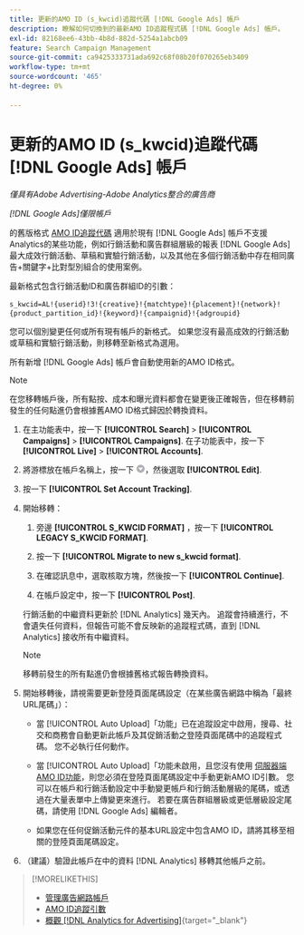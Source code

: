 ```yaml
---
title: 更新的AMO ID (s_kwcid)追蹤代碼 [!DNL Google Ads] 帳戶
description: 瞭解如何切換到的最新AMO ID追蹤程式碼 [!DNL Google Ads] 帳戶。
exl-id: 82168ee6-43bb-4b8d-882d-5254a1abcb09
feature: Search Campaign Management
source-git-commit: ca9425333731ada692c68f08b20f070265eb3409
workflow-type: tm+mt
source-wordcount: '465'
ht-degree: 0%

---
```


# 更新的AMO ID (s_kwcid)追蹤代碼 [!DNL Google Ads] 帳戶

*僅具有Adobe Advertising-Adobe Analytics整合的廣告商*

*[!DNL Google Ads]僅限帳戶*

的舊版格式 [AMO ID追蹤代碼](/help/search-social-commerce/tracking/amo-id-tracking-parameter.md) 適用於現有 [!DNL Google Ads] 帳戶不支援Analytics的某些功能，例如行銷活動和廣告群組層級的報表 [!DNL Google Ads] 最大成效行銷活動、草稿和實驗行銷活動，以及其他在多個行銷活動中存在相同廣告+關鍵字+比對型別組合的使用案例。

最新格式包含行銷活動ID和廣告群組ID的引數：

```
s_kwcid=AL!{userid}!3!{creative}!{matchtype}!{placement}!{network}!{product_partition_id}!{keyword}!{campaignid}!{adgroupid}
```

您可以個別變更任何或所有現有帳戶的新格式。 如果您沒有最高成效的行銷活動或草稿和實驗行銷活動，則移轉至新格式為選用。

所有新增 [!DNL Google Ads] 帳戶會自動使用新的AMO ID格式。

>[!NOTE]
>
>在您移轉帳戶後，所有點按、成本和曝光資料都會在變更後正確報告，但在移轉前發生的任何點進仍會根據舊AMO ID格式歸因於轉換資料。

1. 在主功能表中，按一下 **[!UICONTROL Search]** \> **[!UICONTROL Campaigns]** \> **[!UICONTROL Campaigns]**. 在子功能表中，按一下 **[!UICONTROL Live]** \> **[!UICONTROL Accounts]**.

1. 將游標放在帳戶名稱上，按一下 ![箭頭下拉式圖示](/help/search-social-commerce/assets/arrow-dropdown-menu.png)，然後選取 **[!UICONTROL Edit]**.

1. 按一下 **[!UICONTROL Set Account Tracking]**.

1. 開始移轉：

   1. 旁邊 **[!UICONTROL S_KWCID FORMAT]** ，按一下 **[!UICONTROL LEGACY S_KWCID FORMAT]**.

   1. 按一下 **[!UICONTROL Migrate to new s_kwcid format]**.

   1. 在確認訊息中，選取核取方塊，然後按一下 **[!UICONTROL Continue]**.

   1. 在帳戶設定中，按一下 **[!UICONTROL Post]**.

   行銷活動的中繼資料更新於 [!DNL Analytics] 幾天內。 追蹤會持續進行，不會遺失任何資料，但報告可能不會反映新的追蹤程式碼，直到 [!DNL Analytics] 接收所有中繼資料。

   >[!NOTE]
   >
   >移轉前發生的所有點進仍會根據舊格式報告轉換資料。

1. 開始移轉後，請視需要更新登陸頁面尾碼設定（在某些廣告網路中稱為「最終URL尾碼」）：

   * 當 [!UICONTROL Auto Upload]「功能」已在追蹤設定中啟用，搜尋、社交和商務會自動更新此帳戶及其促銷活動之登陸頁面尾碼中的追蹤程式碼。 您不必執行任何動作。

   * 當 [!UICONTROL Auto Upload]「功能未啟用，且您沒有使用 [伺服器端AMO ID功能](/help/search-social-commerce/tracking/amo-id-tracking-parameter.md)，則您必須在登陸頁面尾碼設定中手動更新AMO ID引數。 您可以在帳戶和行銷活動設定中手動變更帳戶和行銷活動層級的尾碼，或透過在大量表單中上傳變更來進行。 若要在廣告群組層級或更低層級設定尾碼，請使用 [!DNL Google Ads] 編輯者。

   * 如果您在任何促銷活動元件的基本URL設定中包含AMO ID，請將其移至相關的登陸頁面尾碼設定。

1. （建議）驗證此帳戶在中的資料 [!DNL Analytics] 移轉其他帳戶之前。

>[!MORELIKETHIS]
>
>* [管理廣告網路帳戶](ad-network-account-manage.md)
>* [AMO ID追蹤引數](/help/search-social-commerce/tracking/amo-id-tracking-parameter.md)
>* [概觀 [!DNL Analytics for Advertising]](https://experienceleague.adobe.com/docs/advertising/integrations/home.html){target="_blank"}
